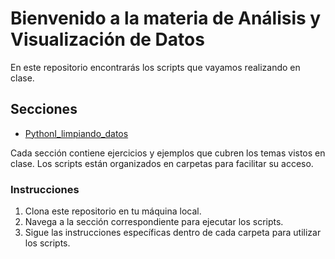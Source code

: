 ﻿# Bienvenido a la materia de Análisis y Visualización de Datos

En este repositorio encontrarás los scripts que vayamos realizando en clase.

## Secciones

- [PythonI_limpiando_datos](./pythonI_limpiando_datos)

Cada sección contiene ejercicios y ejemplos que cubren los temas vistos en clase. Los scripts están organizados en carpetas para facilitar su acceso.

### Instrucciones

1. Clona este repositorio en tu máquina local.
2. Navega a la sección correspondiente para ejecutar los scripts.
3. Sigue las instrucciones específicas dentro de cada carpeta para utilizar los scripts.
